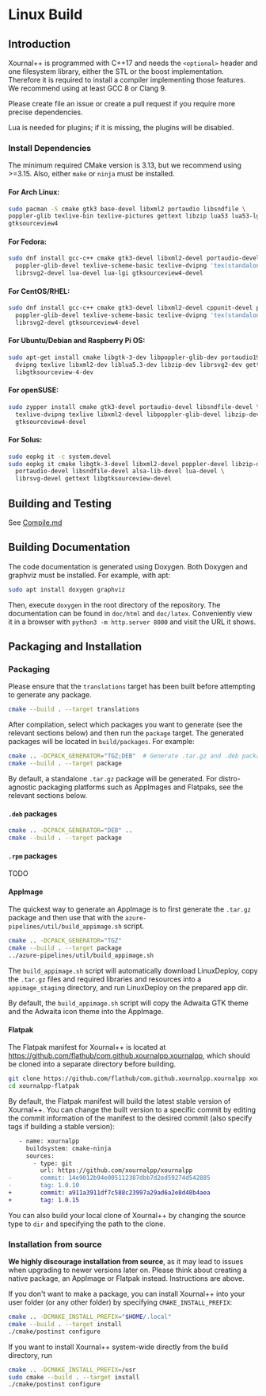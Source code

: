 # Linux Build

## Introduction

Xournal++ is programmed with C++17 and needs the `<optional>` header and one filesystem library, either the STL or the boost implementation.
Therefore it is required to install a compiler implementing those features.
We recommend using at least GCC 8 or Clang 9.

Please create file an issue or create a pull request if you require more precise dependencies.

Lua is needed for plugins; if it is missing, the plugins will be disabled.

### Install Dependencies

The minimum required CMake version is 3.13, but we recommend using >=3.15. Also, either `make` or `ninja` must be installed.

#### For Arch Linux:
```sh
sudo pacman -S cmake gtk3 base-devel libxml2 portaudio libsndfile \
poppler-glib texlive-bin texlive-pictures gettext libzip lua53 lua53-lgi \
gtksourceview4
```

#### For Fedora:
```sh
sudo dnf install gcc-c++ cmake gtk3-devel libxml2-devel portaudio-devel libsndfile-devel \
  poppler-glib-devel texlive-scheme-basic texlive-dvipng 'tex(standalone.cls)' gettext libzip-devel \
  librsvg2-devel lua-devel lua-lgi gtksourceview4-devel
```

#### For CentOS/RHEL:
```sh
sudo dnf install gcc-c++ cmake gtk3-devel libxml2-devel cppunit-devel portaudio-devel libsndfile-devel \
  poppler-glib-devel texlive-scheme-basic texlive-dvipng 'tex(standalone.cls)' gettext libzip-devel \
  librsvg2-devel gtksourceview4-devel
```

#### For Ubuntu/Debian and Raspberry Pi OS:
```sh
sudo apt-get install cmake libgtk-3-dev libpoppler-glib-dev portaudio19-dev libsndfile-dev \
  dvipng texlive libxml2-dev liblua5.3-dev libzip-dev librsvg2-dev gettext lua-lgi \
  libgtksourceview-4-dev
```

#### For openSUSE:
```sh
sudo zypper install cmake gtk3-devel portaudio-devel libsndfile-devel \
  texlive-dvipng texlive libxml2-devel libpoppler-glib-devel libzip-devel librsvg-devel lua-devel lua-lgi \
  gtksourceview4-devel
```

#### For Solus:
```sh
sudo eopkg it -c system.devel
sudo eopkg it cmake libgtk-3-devel libxml2-devel poppler-devel libzip-devel \
  portaudio-devel libsndfile-devel alsa-lib-devel lua-devel \
  librsvg-devel gettext libgtksourceview-devel
```

## Building and Testing

See [Compile.md](./Compile.md)

## Building Documentation

The code documentation is generated using Doxygen. Both Doxygen and graphviz must be
installed. For example, with apt:

```sh
sudo apt install doxygen graphviz
```

Then, execute `doxygen` in the root directory of the repository. The documentation
can be found in `doc/html` and `doc/latex`. Conveniently view it in a browser with
`python3 -m http.server 8000` and visit the URL it shows.

## Packaging and Installation

### Packaging

Please ensure that the `translations` target has been built before
attempting to generate any package.
```sh
cmake --build . --target translations
```

After compilation, select which packages you want to generate (see the relevant
sections below) and then run the `package` target. The generated packages will
be located in `build/packages`. For example:

```sh
cmake .. -DCPACK_GENERATOR="TGZ;DEB"  # Generate .tar.gz and .deb packages
cmake --build . --target package
```

By default, a standalone `.tar.gz` package will be generated. For
distro-agnostic packaging platforms such as AppImages and Flatpaks, see the
relevant sections below.

#### `.deb` packages

```sh
cmake .. -DCPACK_GENERATOR="DEB" ..
cmake --build . --target package
```

#### `.rpm` packages

TODO

#### AppImage

The quickest way to generate an AppImage is to first generate the `.tar.gz`
package and then use that with the `azure-pipelines/util/build_appimage.sh`
script.

```sh
cmake .. -DCPACK_GENERATOR="TGZ"
cmake --build . --target package
../azure-pipelines/util/build_appimage.sh
```

The `build_appimage.sh` script will automatically download LinuxDeploy, copy the
`.tar.gz` files and required libraries and resources into a `appimage_staging`
directory, and run LinuxDeploy on the prepared app dir.

By default, the `build_appimage.sh` script will copy the Adwaita GTK theme and
the Adwaita icon theme into the AppImage.

#### Flatpak

The Flatpak manifest for Xournal++ is located at
https://github.com/flathub/com.github.xournalpp.xournalpp, which should be
cloned into a separate directory before building.

```sh
git clone https://github.com/flathub/com.github.xournalpp.xournalpp xournalpp-flatpak
cd xournalpp-flatpak
```

By default, the Flatpak manifest will build the latest stable version of
Xournal++. You can change the built version to a specific commit by editing the
commit information of the manifest to the desired commit (also specify tags if
building a stable version):

```diff
   - name: xournalpp
     buildsystem: cmake-ninja
     sources:
       - type: git
         url: https://github.com/xournalpp/xournalpp
-        commit: 14e9012b94e005112387dbb7d2ed59274d542885
-        tag: 1.0.10
+        commit: a911a3911df7c588c23997a29ad6a2e8d48b4aea
+        tag: 1.0.15
```

You can also build your local clone of Xournal++ by changing the source type to
`dir` and specifying the path to the clone.

### Installation from source

__We highly discourage installation from source__, as it may lead to issues when
upgrading to newer versions later on. Please think about creating a native
package, an AppImage or Flatpak instead. Instructions are above.

If you don't want to make a package, you can install Xournal++ into your user
folder (or any other folder) by specifying `CMAKE_INSTALL_PREFIX`:

```sh
cmake .. -DCMAKE_INSTALL_PREFIX="$HOME/.local"
cmake --build . --target install
./cmake/postinst configure
```

If you want to install Xournal++ system-wide directly from the build directory, run

```sh
cmake .. -DCMAKE_INSTALL_PREFIX=/usr
sudo cmake --build . --target install
./cmake/postinst configure
```
